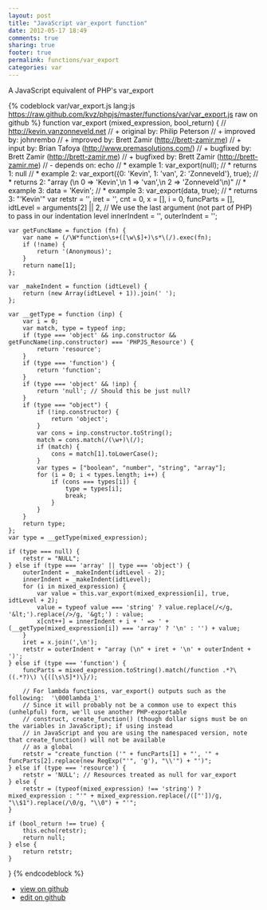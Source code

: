 ```yaml
---
layout: post
title: "JavaScript var_export function"
date: 2012-05-17 18:49
comments: true
sharing: true
footer: true
permalink: functions/var_export
categories: var
---
```

A JavaScript equivalent of PHP's var_export
<!-- more -->
{% codeblock var/var_export.js lang:js https://raw.github.com/kvz/phpjs/master/functions/var/var_export.js raw on github %}
function var_export (mixed_expression, bool_return) {
    // http://kevin.vanzonneveld.net
    // +   original by: Philip Peterson
    // +   improved by: johnrembo
    // +   improved by: Brett Zamir (http://brett-zamir.me)
    // +   input by: Brian Tafoya (http://www.premasolutions.com/)
    // +   bugfixed by: Brett Zamir (http://brett-zamir.me)
    // +   bugfixed by: Brett Zamir (http://brett-zamir.me)
    // -    depends on: echo
    // *     example 1: var_export(null);
    // *     returns 1: null
    // *     example 2: var_export({0: 'Kevin', 1: 'van', 2: 'Zonneveld'}, true);
    // *     returns 2: "array (\n  0 => 'Kevin',\n  1 => 'van',\n  2 => 'Zonneveld'\n)"
    // *     example 3: data = 'Kevin';
    // *     example 3: var_export(data, true);
    // *     returns 3: "'Kevin'"
    var retstr = '',
        iret = '',
        cnt = 0,
        x = [],
        i = 0,
        funcParts = [],
        idtLevel = arguments[2] || 2,
        // We use the last argument (not part of PHP) to pass in our indentation level
        innerIndent = '',
        outerIndent = '';

    var getFuncName = function (fn) {
        var name = (/\W*function\s+([\w\$]+)\s*\(/).exec(fn);
        if (!name) {
            return '(Anonymous)';
        }
        return name[1];
    };

    var _makeIndent = function (idtLevel) {
        return (new Array(idtLevel + 1)).join(' ');
    };

    var __getType = function (inp) {
        var i = 0;
        var match, type = typeof inp;
        if (type === 'object' && inp.constructor && getFuncName(inp.constructor) === 'PHPJS_Resource') {
            return 'resource';
        }
        if (type === 'function') {
            return 'function';
        }
        if (type === 'object' && !inp) {
            return 'null'; // Should this be just null?
        }
        if (type === "object") {
            if (!inp.constructor) {
                return 'object';
            }
            var cons = inp.constructor.toString();
            match = cons.match(/(\w+)\(/);
            if (match) {
                cons = match[1].toLowerCase();
            }
            var types = ["boolean", "number", "string", "array"];
            for (i = 0; i < types.length; i++) {
                if (cons === types[i]) {
                    type = types[i];
                    break;
                }
            }
        }
        return type;
    };
    var type = __getType(mixed_expression);

    if (type === null) {
        retstr = "NULL";
    } else if (type === 'array' || type === 'object') {
        outerIndent = _makeIndent(idtLevel - 2);
        innerIndent = _makeIndent(idtLevel);
        for (i in mixed_expression) {
            var value = this.var_export(mixed_expression[i], true, idtLevel + 2);
            value = typeof value === 'string' ? value.replace(/</g, '&lt;').replace(/>/g, '&gt;') : value;
            x[cnt++] = innerIndent + i + ' => ' + (__getType(mixed_expression[i]) === 'array' ? '\n' : '') + value;
        }
        iret = x.join(',\n');
        retstr = outerIndent + "array (\n" + iret + '\n' + outerIndent + ')';
    } else if (type === 'function') {
        funcParts = mixed_expression.toString().match(/function .*?\((.*?)\) \{([\s\S]*)\}/);

        // For lambda functions, var_export() outputs such as the following:  '\000lambda_1'
        // Since it will probably not be a common use to expect this (unhelpful) form, we'll use another PHP-exportable
        // construct, create_function() (though dollar signs must be on the variables in JavaScript); if using instead
        // in JavaScript and you are using the namespaced version, note that create_function() will not be available
        // as a global
        retstr = "create_function ('" + funcParts[1] + "', '" + funcParts[2].replace(new RegExp("'", 'g'), "\\'") + "')";
    } else if (type === 'resource') {
        retstr = 'NULL'; // Resources treated as null for var_export
    } else {
        retstr = (typeof(mixed_expression) !== 'string') ? mixed_expression : "'" + mixed_expression.replace(/(["'])/g, "\\$1").replace(/\0/g, "\\0") + "'";
    }

    if (bool_return !== true) {
        this.echo(retstr);
        return null;
    } else {
        return retstr;
    }
}
{% endcodeblock %}
<ul>
 <li><a href="https://github.com/kvz/phpjs/blob/master/functions/var/var_export.js">view on github</a></li>
 <li><a href="https://github.com/kvz/phpjs/edit/master/functions/var/var_export.js">edit on github</a></li>
</ul>
